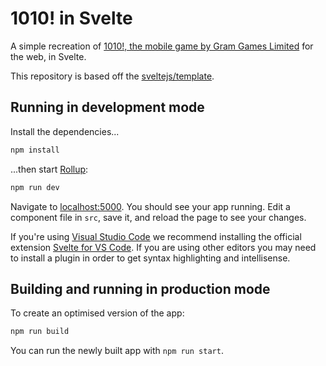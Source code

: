 # 1010! in Svelte

A simple recreation of [1010!, the mobile game by Gram Games Limited](https://play.google.com/store/apps/details?id=com.gramgames.tenten) for the web, in Svelte.

This repository is based off the [sveltejs/template](https://github.com/sveltejs/template).


## Running in development mode

Install the dependencies...

```bash
npm install
```

...then start [Rollup](https://rollupjs.org):

```bash
npm run dev
```

Navigate to [localhost:5000](http://localhost:5000). You should see your app running. Edit a component file in `src`, save it, and reload the page to see your changes.

If you're using [Visual Studio Code](https://code.visualstudio.com/) we recommend installing the official extension [Svelte for VS Code](https://marketplace.visualstudio.com/items?itemName=svelte.svelte-vscode). If you are using other editors you may need to install a plugin in order to get syntax highlighting and intellisense.

## Building and running in production mode

To create an optimised version of the app:

```bash
npm run build
```

You can run the newly built app with `npm run start`.
